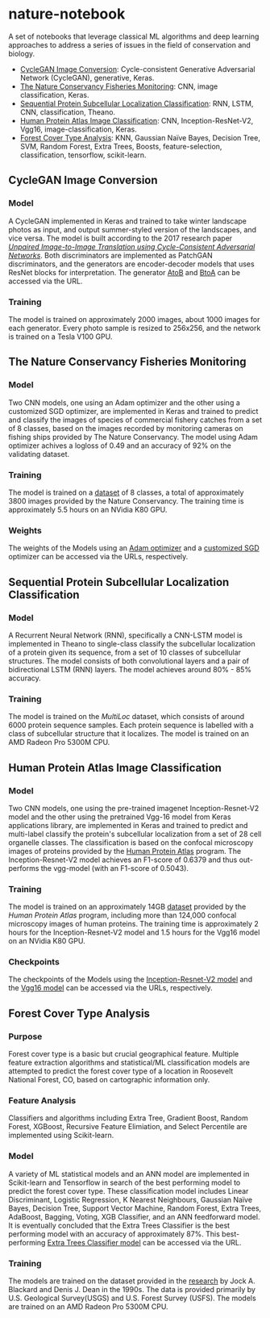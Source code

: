 # nature-notebook
A set of notebooks that leverage classical ML algorithms and deep learning approaches to address a series of issues in the field of conservation and biology.

* [CycleGAN Image Conversion](#cyclegan-image-conversion): Cycle-consistent Generative Adversarial Network (CycleGAN), generative, Keras.
* [The Nature Conservancy Fisheries Monitoring](#the-nature-conservancy-fisheries-monitoring): CNN, image classification, Keras.
* [Sequential Protein Subcellular Localization Classification](#sequential-protein-subcellular-localization-classification): RNN, LSTM, CNN, classification, Theano.
* [Human Protein Atlas Image Classification](#human-protein-atlas-image-classification): CNN, Inception-ResNet-V2, Vgg16, image-classification, Keras.
* [Forest Cover Type Analysis](#forest-cover-type-analysis): KNN, Gaussian Naïve Bayes, Decision Tree, SVM, Random Forest, Extra Trees, Boosts, feature-selection, classification, tensorflow, scikit-learn.

## CycleGAN Image Conversion
### Model
A CycleGAN implemented in Keras and trained to take winter landscape photos as input, and output summer-styled version of the landscapes, and vice versa. The model is built according to the 2017 research paper [*Unpaired Image-to-Image Translation using Cycle-Consistent Adversarial Networks*](https://arxiv.org/abs/1703.10593). Both discriminators are implemented as PatchGAN discriminators, and the generators are encoder-decoder models that uses ResNet blocks for interpretation. The generator [AtoB](https://drive.google.com/file/d/1XFilejrifw9C-lapk-d1RVxEuuWgjQQm/view?usp=sharing) and [BtoA](https://drive.google.com/file/d/1w9tvC_XjQRpA5rTOGoVo-jgT2y62c1gY/view?usp=sharing) can be accessed via the URL.

### Training
The model is trained on approximately 2000 images, about 1000 images for each generator. Every photo sample is resized to 256x256, and the network is trained on a Tesla V100 GPU.


## The Nature Conservancy Fisheries Monitoring
### Model
Two CNN models, one using an Adam optimizer and the other using a customized SGD optimizer, are implemented in Keras and trained to predict and classify the images of species of commercial fishery catches from a set of 8 classes, based on the images recorded by monitoring cameras on fishing ships provided by The Nature Conservancy. The model using Adam optimizer achives a logloss of 0.49 and an accuracy of 92% on the validating dataset.

### Training
The model is trained on a [dataset](https://drive.google.com/file/d/1liKRmKdbabq5NZqaLYr7FZEq6BVBAIBS/view?usp=sharing) of 8 classes, a total of approximately 3800 images provided by the Nature Conservancy. The training time is approximately 5.5 hours on an NVidia K80 GPU.

### Weights 
The weights of the Models using an [Adam optimizer](https://drive.google.com/file/d/1dP1LCAm-hjWczF3joq5IqGQBJ5vWILTv/view?usp=sharing) and a [customized SGD](https://drive.google.com/file/d/1xbpDiAztdq7PEK6fG3GDcmoRy1yknJDj/view?usp=sharing) optimizer can be accessed via the URLs, respectively.


## Sequential Protein Subcellular Localization Classification
### Model
A Recurrent Neural Network (RNN), specifically a CNN-LSTM model is implemented in Theano to single-class classify the subcellular localization of a protein given its sequence, from a set of 10 classes of subcellular structures. The model consists of both convolutional layers and a pair of bidirectional LSTM (RNN) layers. The model achieves around 80% - 85% accuracy.

### Training
The model is trained on the *MultiLoc* dataset, which consists of around 6000 protein sequence samples. Each protein sequence is labelled with a class of subcellular structure that it localizes. The model is trained on an AMD Radeon Pro 5300M CPU.

## Human Protein Atlas Image Classification
### Model
Two CNN models, one using the pre-trained imagenet Inception-Resnet-V2 model and the other using the pretrained Vgg-16 model from Keras applications library, are implemented in Keras and trained to predict and multi-label classify the protein's subcellular localization from a set of 28 cell organelle classes. The classification is based on the confocal microscopy images of proteins provided by the [Human Protein Atlas](https://www.proteinatlas.org/) program. The Inception-Resnet-V2 model achieves an F1-score of 0.6379 and thus out-performs the vgg-model (with an F1-score of 0.5043).

### Training
The model is trained on an approximately 14GB [dataset](https://www.kaggle.com/c/human-protein-atlas-image-classification/data) provided by the *Human Protein Atlas* program, including more than 124,000 confocal microscopy images of human proteins. The training time is approximately 2 hours for the Inception-Resnet-V2 model and 1.5 hours for the Vgg16 model on an NVidia K80 GPU.

### Checkpoints
The checkpoints of the Models using the [Inception-Resnet-V2 model](https://drive.google.com/file/d/1saABuaSbW_-nGEQqzcLeO36s6aES10xB/view?usp=sharing) and the [Vgg16 model](https://drive.google.com/file/d/1zyAwpOU82lppnEsR6oJd2Jx0FqBuBZxU/view?usp=sharing) can be accessed via the URLs, respectively.

## Forest Cover Type Analysis
### Purpose
Forest cover type is a basic but crucial geographical feature. Multiple feature extraction algorithms and statistical/ML classification models are attempted to predict the forest cover type of a location in Roosevelt National Forest, CO, based on cartographic information only.

### Feature Analysis
Classifiers and algorithms including Extra Tree, Gradient Boost, Random Forest, XGBoost, Recursive Feature Elimiation, and Select Percentile are implemented using Scikit-learn.

### Model
A variety of ML statistical models and an ANN model are implemented in Scikit-learn and Tensorflow in search of the best performing model to predict the forest cover type. These classification model includes Linear Discriminant, Logistic Regression, K Nearest Neighbours, Gaussian Naïve Bayes, Decision Tree, Support Vector Machine, Random Forest, Extra Trees, AdaBoost, Bagging, Voting, XGB Classifier, and an ANN feedforward model. It is eventually concluded that the Extra Trees Classifier is the best performing model with an accuracy of approximately 87%. This best-performing [Extra Trees Classifier model](https://drive.google.com/file/d/1OEKXNf_lfz2F1oWW0eSy9BIOT5eQreMt/view?usp=sharing) can be accessed via the URL. 

### Training
The models are trained on the dataset provided in the [research](https://www.sciencedirect.com/science/article/pii/S0168169999000460) by Jock A. Blackard and Denis J. Dean in the 1990s. The data is provided primarily by U.S. Geological Survey(USGS) and U.S. Forest Survey (USFS). The models are trained on an AMD Radeon Pro 5300M CPU. 
